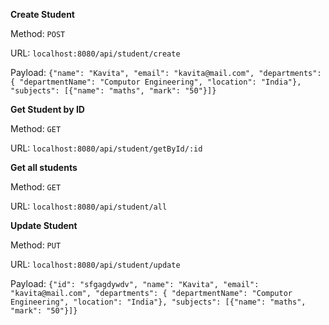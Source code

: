 **Create Student**

Method: `POST`

URL: `localhost:8080/api/student/create`

Payload:
`{"name": "Kavita",
"email": "kavita@mail.com",
"departments": { "departmentName": "Computor Engineering", "location": "India"},
"subjects": [{"name": "maths", "mark": "50"}]}`


**Get Student by ID**

Method: `GET`

URL: `localhost:8080/api/student/getById/:id`


**Get all students**

Method: `GET`

URL: `localhost:8080/api/student/all`

**Update Student**

Method: `PUT`

URL: `localhost:8080/api/student/update`

Payload:
`{"id": "sfgagdywdv",
"name": "Kavita",
"email": "kavita@mail.com",
"departments": { "departmentName": "Computor Engineering", "location": "India"},
"subjects": [{"name": "maths", "mark": "50"}]}`
